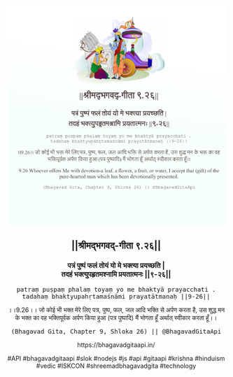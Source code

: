 <img src="../../asset/BG_9_26.png"/>
<center><h2>||श्रीमद्‍भगवद्‍-गीता ९.२६||</h2>
<h3>पत्रं पुष्पं फलं तोयं यो मे भक्त्या प्रयच्छति |<br/>तदहं भक्त्युपहृतमश्नामि प्रयतात्मनः ||९-२६||</h3>
<pre>patraṃ puṣpaṃ phalaṃ toyaṃ yo me bhaktyā prayacchati .<br/>tadahaṃ bhaktyupahṛtamaśnāmi prayatātmanaḥ ||9-26||</pre>
<p>।।9.26।। जो कोई भी भक्त मेरे लिए पत्र, पुष्प, फल, जल आदि भक्ति से अर्पण करता है, उस शुद्ध मन के भक्त का वह भक्तिपूर्वक अर्पण किया हुआ (पत्र पुष्पादि) मैं भोगता हूँ अर्थात् स्वीकार करता हूँ।।</p>
<pre>(Bhagavad Gita, Chapter 9, Shloka 26) || @BhagavadGitaApi</pre><p>https://bhagavadgitaapi.in/</p><p>#API #bhagavadgitaapi #slok #nodejs #js #api #gitaapi #krishna #hinduism #vedic #ISKCON #shreemadbhagavadgita #technology</p></center>